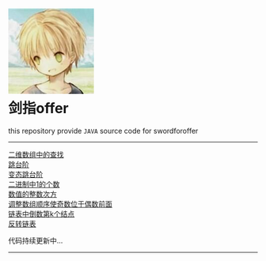 ![](https://github.com/uestc-xst/test/raw/master/myimage.jpg)  
剑指offer<br>
============
this repository provide `JAVA` source code for swordforoffer<br>

----------------------

[二维数组中的查找](https://github.com/uestc-xst/SwordForOffer/blob/master/src/com/uestc/xst/Find.java)<br>
[跳台阶](https://github.com/uestc-xst/SwordForOffer/blob/master/src/com/uestc/xst/JumpFloor.java)<br>
[变态跳台阶](https://github.com/uestc-xst/SwordForOffer/blob/master/src/com/uestc/xst/JumpFloorII.java)<br>
[二进制中1的个数](https://github.com/uestc-xst/SwordForOffer/blob/master/src/com/uestc/xst/NumberOf1.java)<br>
[数值的整数次方](https://github.com/uestc-xst/SwordForOffer/blob/master/src/com/uestc/xst/Power.java)<br>
[调整数组顺序使奇数位于偶数前面](https://github.com/uestc-xst/SwordForOffer/blob/master/src/com/uestc/xst/ReOrderArray.java)<br>
[链表中倒数第k个结点](https://github.com/uestc-xst/SwordForOffer/blob/dev/src/com/uestc/xst/FindKthToTail.java)<br>
[反转链表](https://github.com/uestc-xst/SwordForOffer/blob/dev/src/com/uestc/xst/ReverseList.java)<br>

代码持续更新中...

----------------------


